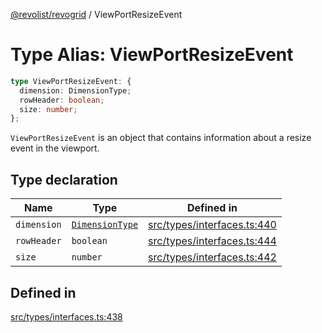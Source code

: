 [@revolist/revogrid](README.md) / ViewPortResizeEvent

# Type Alias: ViewPortResizeEvent

```ts
type ViewPortResizeEvent: {
  dimension: DimensionType;
  rowHeader: boolean;
  size: number;
};
```

`ViewPortResizeEvent` is an object that contains information about a resize
event in the viewport.

## Type declaration

| Name | Type | Defined in |
| ------ | ------ | ------ |
| `dimension` | [`DimensionType`](TypeAlias.DimensionType.md) | [src/types/interfaces.ts:440](https://github.com/revolist/revogrid/blob/a849a2bedd405f9be6994ce2465b998f17fd214c/src/types/interfaces.ts#L440) |
| `rowHeader` | `boolean` | [src/types/interfaces.ts:444](https://github.com/revolist/revogrid/blob/a849a2bedd405f9be6994ce2465b998f17fd214c/src/types/interfaces.ts#L444) |
| `size` | `number` | [src/types/interfaces.ts:442](https://github.com/revolist/revogrid/blob/a849a2bedd405f9be6994ce2465b998f17fd214c/src/types/interfaces.ts#L442) |

## Defined in

[src/types/interfaces.ts:438](https://github.com/revolist/revogrid/blob/a849a2bedd405f9be6994ce2465b998f17fd214c/src/types/interfaces.ts#L438)
